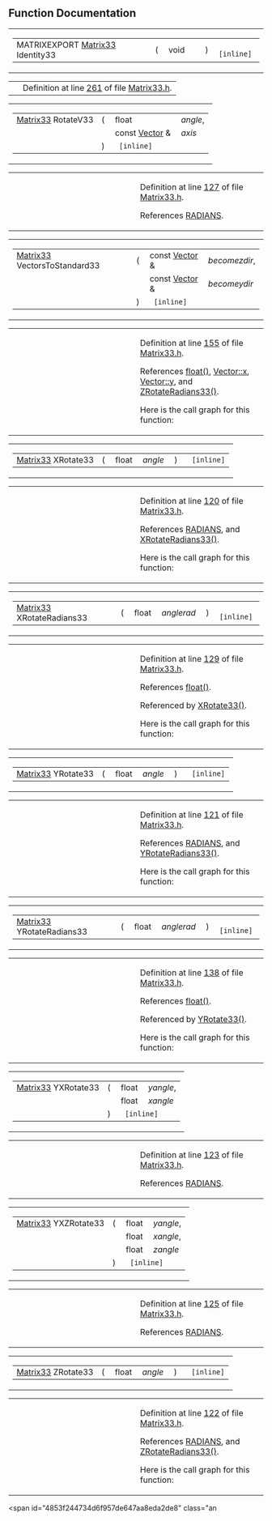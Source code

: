 ## Function Documentation

<span id="27ae8456c2ae140937e435ac4628672a" class="anchor"></span>

<table class="mdTable" data-cellpadding="2" data-cellspacing="0">
<colgroup>
<col style="width: 100%" />
</colgroup>
<tbody>
<tr>
<td class="mdRow"><table data-cellpadding="0" data-cellspacing="0" data-border="0">
<tbody>
<tr>
<td class="md" data-nowrap="" data-valign="top">MATRIXEXPORT <a href="classMatrix33.md" class="el">Matrix33</a> Identity33</td>
<td class="md" data-valign="top">( </td>
<td class="md" data-nowrap="" data-valign="top">void </td>
<td class="mdname1" data-valign="top" data-nowrap=""></td>
<td class="md" data-valign="top"> ) </td>
<td class="md" data-nowrap=""><code> [inline]</code></td>
</tr>
</tbody>
</table></td>
</tr>
</tbody>
</table>

|  |  |
|----|----|
|   | Definition at line <a href="Matrix33_8h-source.md#l00261" class="el">261</a> of file <a href="Matrix33_8h-source.md" class="el">Matrix33.h</a>. |

<span id="662ae926e6599cad3408600afa7833da" class="anchor"></span>

<table class="mdTable" data-cellpadding="2" data-cellspacing="0">
<colgroup>
<col style="width: 100%" />
</colgroup>
<tbody>
<tr>
<td class="mdRow"><table data-cellpadding="0" data-cellspacing="0" data-border="0">
<tbody>
<tr>
<td class="md" data-nowrap="" data-valign="top"><a href="classMatrix33.md" class="el">Matrix33</a> RotateV33</td>
<td class="md" data-valign="top">( </td>
<td class="md" data-nowrap="" data-valign="top">float </td>
<td class="mdname" data-nowrap=""><em>angle</em>,</td>
</tr>
<tr>
<td class="md" style="text-align: right;" data-nowrap=""></td>
<td class="md"></td>
<td class="md" data-nowrap="">const <a href="classVector.md" class="el">Vector</a> &amp; </td>
<td class="mdname" data-nowrap=""><em>axis</em></td>
</tr>
<tr>
<td class="md"></td>
<td class="md">) </td>
<td colspan="2" class="md"><code> [inline]</code></td>
</tr>
</tbody>
</table></td>
</tr>
</tbody>
</table>

<table data-cellspacing="5" data-cellpadding="0" data-border="0">
<colgroup>
<col style="width: 50%" />
<col style="width: 50%" />
</colgroup>
<tbody>
<tr>
<td> </td>
<td><p>Definition at line <a href="Matrix33_8h-source.md#l00127" class="el">127</a> of file <a href="Matrix33_8h-source.md" class="el">Matrix33.h</a>.</p>
<p>References <a href="Filecons_8h-source.md#l00033" class="el">RADIANS</a>.</p></td>
</tr>
</tbody>
</table>

<span id="c96d639e8bbf5649cf77f857f55e6a8e" class="anchor"></span>

<table class="mdTable" data-cellpadding="2" data-cellspacing="0">
<colgroup>
<col style="width: 100%" />
</colgroup>
<tbody>
<tr>
<td class="mdRow"><table data-cellpadding="0" data-cellspacing="0" data-border="0">
<tbody>
<tr>
<td class="md" data-nowrap="" data-valign="top"><a href="classMatrix33.md" class="el">Matrix33</a> VectorsToStandard33</td>
<td class="md" data-valign="top">( </td>
<td class="md" data-nowrap="" data-valign="top">const <a href="classVector.md" class="el">Vector</a> &amp; </td>
<td class="mdname" data-nowrap=""><em>becomezdir</em>,</td>
</tr>
<tr>
<td class="md" style="text-align: right;" data-nowrap=""></td>
<td class="md"></td>
<td class="md" data-nowrap="">const <a href="classVector.md" class="el">Vector</a> &amp; </td>
<td class="mdname" data-nowrap=""><em>becomeydir</em></td>
</tr>
<tr>
<td class="md"></td>
<td class="md">) </td>
<td colspan="2" class="md"><code> [inline]</code></td>
</tr>
</tbody>
</table></td>
</tr>
</tbody>
</table>

<table data-cellspacing="5" data-cellpadding="0" data-border="0">
<colgroup>
<col style="width: 50%" />
<col style="width: 50%" />
</colgroup>
<tbody>
<tr>
<td> </td>
<td><p>Definition at line <a href="Matrix33_8h-source.md#l00155" class="el">155</a> of file <a href="Matrix33_8h-source.md" class="el">Matrix33.h</a>.</p>
<p>References <a href="Rave_8h.md#51b38547609c2cb31342492287c149e1" class="el">float()</a>, <a href="Vector_8h-source.md#l00027" class="el">Vector::x</a>, <a href="Vector_8h-source.md#l00027" class="el">Vector::y</a>, and <a href="Matrix33_8h-source.md#l00147" class="el">ZRotateRadians33()</a>.</p>
<p>Here is the call graph for this function:</p>
<span class="image placeholder" data-original-image-src="Matrix33_8h_c96d639e8bbf5649cf77f857f55e6a8e_cgraph.gif" data-original-image-title="" data-border="0" usemap="#Matrix33_8h_c96d639e8bbf5649cf77f857f55e6a8e_cgraph_map"></span></td>
</tr>
</tbody>
</table>

<span id="60694456fa864eb9fd0fbe7179d6d614" class="anchor"></span>

<table class="mdTable" data-cellpadding="2" data-cellspacing="0">
<colgroup>
<col style="width: 100%" />
</colgroup>
<tbody>
<tr>
<td class="mdRow"><table data-cellpadding="0" data-cellspacing="0" data-border="0">
<tbody>
<tr>
<td class="md" data-nowrap="" data-valign="top"><a href="classMatrix33.md" class="el">Matrix33</a> XRotate33</td>
<td class="md" data-valign="top">( </td>
<td class="md" data-nowrap="" data-valign="top">float </td>
<td class="mdname1" data-valign="top" data-nowrap=""><em>angle</em></td>
<td class="md" data-valign="top"> ) </td>
<td class="md" data-nowrap=""><code> [inline]</code></td>
</tr>
</tbody>
</table></td>
</tr>
</tbody>
</table>

<table data-cellspacing="5" data-cellpadding="0" data-border="0">
<colgroup>
<col style="width: 50%" />
<col style="width: 50%" />
</colgroup>
<tbody>
<tr>
<td> </td>
<td><p>Definition at line <a href="Matrix33_8h-source.md#l00120" class="el">120</a> of file <a href="Matrix33_8h-source.md" class="el">Matrix33.h</a>.</p>
<p>References <a href="Filecons_8h-source.md#l00033" class="el">RADIANS</a>, and <a href="Matrix33_8h-source.md#l00129" class="el">XRotateRadians33()</a>.</p>
<p>Here is the call graph for this function:</p>
<span class="image placeholder" data-original-image-src="Matrix33_8h_60694456fa864eb9fd0fbe7179d6d614_cgraph.gif" data-original-image-title="" data-border="0" usemap="#Matrix33_8h_60694456fa864eb9fd0fbe7179d6d614_cgraph_map"></span></td>
</tr>
</tbody>
</table>

<span id="889f72090eee4546377cdce79ba1d212" class="anchor"></span>

<table class="mdTable" data-cellpadding="2" data-cellspacing="0">
<colgroup>
<col style="width: 100%" />
</colgroup>
<tbody>
<tr>
<td class="mdRow"><table data-cellpadding="0" data-cellspacing="0" data-border="0">
<tbody>
<tr>
<td class="md" data-nowrap="" data-valign="top"><a href="classMatrix33.md" class="el">Matrix33</a> XRotateRadians33</td>
<td class="md" data-valign="top">( </td>
<td class="md" data-nowrap="" data-valign="top">float </td>
<td class="mdname1" data-valign="top" data-nowrap=""><em>anglerad</em></td>
<td class="md" data-valign="top"> ) </td>
<td class="md" data-nowrap=""><code> [inline]</code></td>
</tr>
</tbody>
</table></td>
</tr>
</tbody>
</table>

<table data-cellspacing="5" data-cellpadding="0" data-border="0">
<colgroup>
<col style="width: 50%" />
<col style="width: 50%" />
</colgroup>
<tbody>
<tr>
<td> </td>
<td><p>Definition at line <a href="Matrix33_8h-source.md#l00129" class="el">129</a> of file <a href="Matrix33_8h-source.md" class="el">Matrix33.h</a>.</p>
<p>References <a href="Rave_8h.md#51b38547609c2cb31342492287c149e1" class="el">float()</a>.</p>
<p>Referenced by <a href="Matrix33_8h-source.md#l00120" class="el">XRotate33()</a>.</p>
<p>Here is the call graph for this function:</p>
<span class="image placeholder" data-original-image-src="Matrix33_8h_889f72090eee4546377cdce79ba1d212_cgraph.gif" data-original-image-title="" data-border="0" usemap="#Matrix33_8h_889f72090eee4546377cdce79ba1d212_cgraph_map"></span></td>
</tr>
</tbody>
</table>

<span id="34f0f2c3d7bf495acd1139f0e955ec43" class="anchor"></span>

<table class="mdTable" data-cellpadding="2" data-cellspacing="0">
<colgroup>
<col style="width: 100%" />
</colgroup>
<tbody>
<tr>
<td class="mdRow"><table data-cellpadding="0" data-cellspacing="0" data-border="0">
<tbody>
<tr>
<td class="md" data-nowrap="" data-valign="top"><a href="classMatrix33.md" class="el">Matrix33</a> YRotate33</td>
<td class="md" data-valign="top">( </td>
<td class="md" data-nowrap="" data-valign="top">float </td>
<td class="mdname1" data-valign="top" data-nowrap=""><em>angle</em></td>
<td class="md" data-valign="top"> ) </td>
<td class="md" data-nowrap=""><code> [inline]</code></td>
</tr>
</tbody>
</table></td>
</tr>
</tbody>
</table>

<table data-cellspacing="5" data-cellpadding="0" data-border="0">
<colgroup>
<col style="width: 50%" />
<col style="width: 50%" />
</colgroup>
<tbody>
<tr>
<td> </td>
<td><p>Definition at line <a href="Matrix33_8h-source.md#l00121" class="el">121</a> of file <a href="Matrix33_8h-source.md" class="el">Matrix33.h</a>.</p>
<p>References <a href="Filecons_8h-source.md#l00033" class="el">RADIANS</a>, and <a href="Matrix33_8h-source.md#l00138" class="el">YRotateRadians33()</a>.</p>
<p>Here is the call graph for this function:</p>
<span class="image placeholder" data-original-image-src="Matrix33_8h_34f0f2c3d7bf495acd1139f0e955ec43_cgraph.gif" data-original-image-title="" data-border="0" usemap="#Matrix33_8h_34f0f2c3d7bf495acd1139f0e955ec43_cgraph_map"></span></td>
</tr>
</tbody>
</table>

<span id="42dffcda8f9f377df325ba611695cd1d" class="anchor"></span>

<table class="mdTable" data-cellpadding="2" data-cellspacing="0">
<colgroup>
<col style="width: 100%" />
</colgroup>
<tbody>
<tr>
<td class="mdRow"><table data-cellpadding="0" data-cellspacing="0" data-border="0">
<tbody>
<tr>
<td class="md" data-nowrap="" data-valign="top"><a href="classMatrix33.md" class="el">Matrix33</a> YRotateRadians33</td>
<td class="md" data-valign="top">( </td>
<td class="md" data-nowrap="" data-valign="top">float </td>
<td class="mdname1" data-valign="top" data-nowrap=""><em>anglerad</em></td>
<td class="md" data-valign="top"> ) </td>
<td class="md" data-nowrap=""><code> [inline]</code></td>
</tr>
</tbody>
</table></td>
</tr>
</tbody>
</table>

<table data-cellspacing="5" data-cellpadding="0" data-border="0">
<colgroup>
<col style="width: 50%" />
<col style="width: 50%" />
</colgroup>
<tbody>
<tr>
<td> </td>
<td><p>Definition at line <a href="Matrix33_8h-source.md#l00138" class="el">138</a> of file <a href="Matrix33_8h-source.md" class="el">Matrix33.h</a>.</p>
<p>References <a href="Rave_8h.md#51b38547609c2cb31342492287c149e1" class="el">float()</a>.</p>
<p>Referenced by <a href="Matrix33_8h-source.md#l00121" class="el">YRotate33()</a>.</p>
<p>Here is the call graph for this function:</p>
<span class="image placeholder" data-original-image-src="Matrix33_8h_42dffcda8f9f377df325ba611695cd1d_cgraph.gif" data-original-image-title="" data-border="0" usemap="#Matrix33_8h_42dffcda8f9f377df325ba611695cd1d_cgraph_map"></span></td>
</tr>
</tbody>
</table>

<span id="9c9c0268eb98a23cd825e8ec9f82815d" class="anchor"></span>

<table class="mdTable" data-cellpadding="2" data-cellspacing="0">
<colgroup>
<col style="width: 100%" />
</colgroup>
<tbody>
<tr>
<td class="mdRow"><table data-cellpadding="0" data-cellspacing="0" data-border="0">
<tbody>
<tr>
<td class="md" data-nowrap="" data-valign="top"><a href="classMatrix33.md" class="el">Matrix33</a> YXRotate33</td>
<td class="md" data-valign="top">( </td>
<td class="md" data-nowrap="" data-valign="top">float </td>
<td class="mdname" data-nowrap=""><em>yangle</em>,</td>
</tr>
<tr>
<td class="md" style="text-align: right;" data-nowrap=""></td>
<td class="md"></td>
<td class="md" data-nowrap="">float </td>
<td class="mdname" data-nowrap=""><em>xangle</em></td>
</tr>
<tr>
<td class="md"></td>
<td class="md">) </td>
<td colspan="2" class="md"><code> [inline]</code></td>
</tr>
</tbody>
</table></td>
</tr>
</tbody>
</table>

<table data-cellspacing="5" data-cellpadding="0" data-border="0">
<colgroup>
<col style="width: 50%" />
<col style="width: 50%" />
</colgroup>
<tbody>
<tr>
<td> </td>
<td><p>Definition at line <a href="Matrix33_8h-source.md#l00123" class="el">123</a> of file <a href="Matrix33_8h-source.md" class="el">Matrix33.h</a>.</p>
<p>References <a href="Filecons_8h-source.md#l00033" class="el">RADIANS</a>.</p></td>
</tr>
</tbody>
</table>

<span id="b87bf0da3b554d1b3e7ed5235e0f5923" class="anchor"></span>

<table class="mdTable" data-cellpadding="2" data-cellspacing="0">
<colgroup>
<col style="width: 100%" />
</colgroup>
<tbody>
<tr>
<td class="mdRow"><table data-cellpadding="0" data-cellspacing="0" data-border="0">
<tbody>
<tr>
<td class="md" data-nowrap="" data-valign="top"><a href="classMatrix33.md" class="el">Matrix33</a> YXZRotate33</td>
<td class="md" data-valign="top">( </td>
<td class="md" data-nowrap="" data-valign="top">float </td>
<td class="mdname" data-nowrap=""><em>yangle</em>,</td>
</tr>
<tr>
<td class="md" style="text-align: right;" data-nowrap=""></td>
<td class="md"></td>
<td class="md" data-nowrap="">float </td>
<td class="mdname" data-nowrap=""><em>xangle</em>,</td>
</tr>
<tr>
<td class="md" style="text-align: right;" data-nowrap=""></td>
<td class="md"></td>
<td class="md" data-nowrap="">float </td>
<td class="mdname" data-nowrap=""><em>zangle</em></td>
</tr>
<tr>
<td class="md"></td>
<td class="md">) </td>
<td colspan="2" class="md"><code> [inline]</code></td>
</tr>
</tbody>
</table></td>
</tr>
</tbody>
</table>

<table data-cellspacing="5" data-cellpadding="0" data-border="0">
<colgroup>
<col style="width: 50%" />
<col style="width: 50%" />
</colgroup>
<tbody>
<tr>
<td> </td>
<td><p>Definition at line <a href="Matrix33_8h-source.md#l00125" class="el">125</a> of file <a href="Matrix33_8h-source.md" class="el">Matrix33.h</a>.</p>
<p>References <a href="Filecons_8h-source.md#l00033" class="el">RADIANS</a>.</p></td>
</tr>
</tbody>
</table>

<span id="86a327cd77178ab1cde5454e8b4a6f6c" class="anchor"></span>

<table class="mdTable" data-cellpadding="2" data-cellspacing="0">
<colgroup>
<col style="width: 100%" />
</colgroup>
<tbody>
<tr>
<td class="mdRow"><table data-cellpadding="0" data-cellspacing="0" data-border="0">
<tbody>
<tr>
<td class="md" data-nowrap="" data-valign="top"><a href="classMatrix33.md" class="el">Matrix33</a> ZRotate33</td>
<td class="md" data-valign="top">( </td>
<td class="md" data-nowrap="" data-valign="top">float </td>
<td class="mdname1" data-valign="top" data-nowrap=""><em>angle</em></td>
<td class="md" data-valign="top"> ) </td>
<td class="md" data-nowrap=""><code> [inline]</code></td>
</tr>
</tbody>
</table></td>
</tr>
</tbody>
</table>

<table data-cellspacing="5" data-cellpadding="0" data-border="0">
<colgroup>
<col style="width: 50%" />
<col style="width: 50%" />
</colgroup>
<tbody>
<tr>
<td> </td>
<td><p>Definition at line <a href="Matrix33_8h-source.md#l00122" class="el">122</a> of file <a href="Matrix33_8h-source.md" class="el">Matrix33.h</a>.</p>
<p>References <a href="Filecons_8h-source.md#l00033" class="el">RADIANS</a>, and <a href="Matrix33_8h-source.md#l00147" class="el">ZRotateRadians33()</a>.</p>
<p>Here is the call graph for this function:</p>
<span class="image placeholder" data-original-image-src="Matrix33_8h_86a327cd77178ab1cde5454e8b4a6f6c_cgraph.gif" data-original-image-title="" data-border="0" usemap="#Matrix33_8h_86a327cd77178ab1cde5454e8b4a6f6c_cgraph_map"></span></td>
</tr>
</tbody>
</table>

<span id="4853f244734d6f957de647aa8eda2de8" class="an